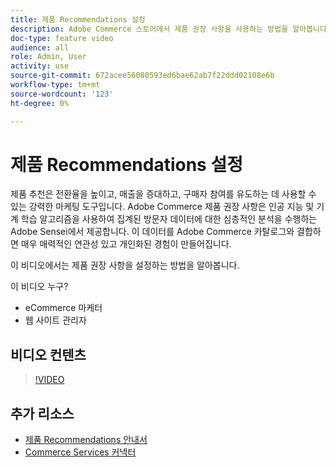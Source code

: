```yaml
---
title: 제품 Recommendations 설정
description: Adobe Commerce 스토어에서 제품 권장 사항을 사용하는 방법을 알아봅니다.
doc-type: feature video
audience: all
role: Admin, User
activity: use
source-git-commit: 672acee56080593ed6bae62ab7f22ddd02108e6b
workflow-type: tm+mt
source-wordcount: '123'
ht-degree: 0%

---
```


# 제품 Recommendations 설정

제품 추천은 전환율을 높이고, 매출을 증대하고, 구매자 참여를 유도하는 데 사용할 수 있는 강력한 마케팅 도구입니다. Adobe Commerce 제품 권장 사항은 인공 지능 및 기계 학습 알고리즘을 사용하여 집계된 방문자 데이터에 대한 심층적인 분석을 수행하는 Adobe Sensei에서 제공합니다. 이 데이터를 Adobe Commerce 카탈로그와 결합하면 매우 매력적인 연관성 있고 개인화된 경험이 만들어집니다.

이 비디오에서는 제품 권장 사항을 설정하는 방법을 알아봅니다.

이 비디오 누구?

- eCommerce 마케터
- 웹 사이트 관리자

## 비디오 컨텐츠

>[!VIDEO](https://video.tv.adobe.com/v/343991?quality=12&learn=on)

## 추가 리소스

- [제품 Recommendations 안내서](https://experienceleague.adobe.com/docs/commerce-merchant-services/product-recommendations/overview.html)
- [Commerce Services 커넥터](https://experienceleague.adobe.com/docs/commerce-merchant-services/user-guides/saas.html)
